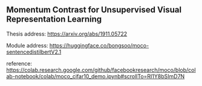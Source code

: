 ## Momentum Contrast for Unsupervised Visual Representation Learning

Thesis address: https://arxiv.org/abs/1911.05722

Module address: https://huggingface.co/bongsoo/moco-sentencedistilbertV2.1

reference: https://colab.research.google.com/github/facebookresearch/moco/blob/colab-notebook/colab/moco_cifar10_demo.ipynb#scrollTo=RI1Y8bSImD7N
